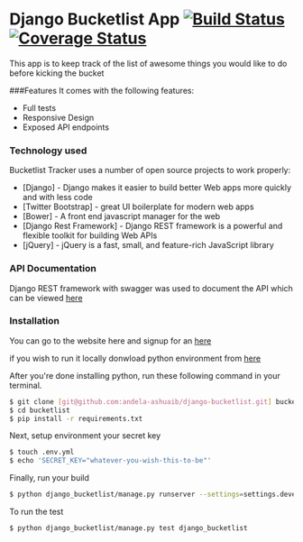 # Django Bucketlist App [![Build Status](https://travis-ci.org/andela-ashuaib/django-bucketlist.svg?branch=master)](https://travis-ci.org/andela-ashuaib/django-bucketlist) [![Coverage Status](https://coveralls.io/repos/andela-ashuaib/django-bucketlist/badge.svg?branch=master&service=github)](https://coveralls.io/github/andela-ashuaib/django-bucketlist?branch=master)


This app is to keep track of the list of awesome things you would like to do before kicking the bucket


###Features
It comes with the following features:
  - Full tests
  - Responsive Design
  - Exposed API endpoints



### Technology used

Bucketlist Tracker uses a number of open source projects to work properly:

* [Django] - Django makes it easier to build better Web apps more quickly and with less code
* [Twitter Bootstrap] - great UI boilerplate for modern web apps
* [Bower] - A front end javascript  manager for the web
* [Django Rest Framework] - Django REST framework is a powerful and flexible toolkit for building Web APIs
* [jQuery] - jQuery is a fast, small, and feature-rich JavaScript library

### API Documentation
Django REST framework with swagger was used to document the API which can be viewed [here](http://django-bucketlist.herokuapp.com/api/v1/docs/)


### Installation
You can go to the website here and signup for an [here](http://django-bucketlist.herokuapp.com/)

if you wish to run it locally donwload python environment from [here](https://www.python.org/downloads/)

After you're done installing python, run these following command in your terminal.
```bash
$ git clone [git@github.com:andela-ashuaib/django-bucketlist.git] bucketlist
$ cd bucketlist
$ pip install -r requirements.txt
```

Next, setup environment your secret key
```bash
$ touch .env.yml
$ echo 'SECRET_KEY="whatever-you-wish-this-to-be"'
```

Finally, run your build
```bash
$ python django_bucketlist/manage.py runserver --settings=settings.development
```

To run the test
```bash
$ python django_bucketlist/manage.py test django_bucketlist
```


